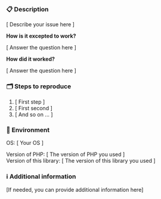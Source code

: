 <!--

    Please ensure
        - you have read the Contribution Guidelines (https://github.com/jarne/QueryLibrary/blob/master/CONTRIBUTION.md)
        - your issue is not a question, please ask questions on Gitter (https://gitter.im/jarne/QueryLibrary)
    before creating an issue at this repo.

    Everything written in brackets [ ... ] are placeholders and should be replaced (without the brackets, of course).
    
    Thanks for your support in order to keep the issue tracker clean!

-->

### 📋 Description

[ Describe your issue here ]

**How is it excepted to work?**

[ Answer the question here ]

**How did it worked?**

[ Answer the question here ]

### 🗂 Steps to reproduce

1. [ First step ]
2. [ First second ]
3. [ And so on ... ]

### 🌱 Environment

OS: [ Your OS ]  

Version of PHP: [ The version of PHP you used ]  
Version of this library: [ The version of this library you used ]  

### ℹ️ Additional information

[If needed, you can provide additional information here]
